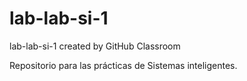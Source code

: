 # lab-lab-si-1
lab-lab-si-1 created by GitHub Classroom

Repositorio para las prácticas de Sistemas inteligentes.
